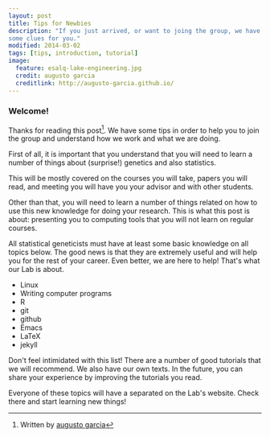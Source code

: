 ```yaml
---
layout: post
title: Tips for Newbies
description: "If you just arrived, or want to joing the group, we have
some clues for you."
modified: 2014-03-02
tags: [tips, introduction, tutorial]
image:
  feature: esalq-lake-engineering.jpg
  credit: augusto garcia
  creditlink: http://augusto-garcia.github.io/
---
```


### Welcome!

Thanks for reading this post[^1]. We have some tips in order to help
you to join the group and understand how we work and what we are
doing.

First of all, it is important that you understand that you will need
to learn a number of things about (surprise!) genetics and also
statistics.

This will be mostly covered on the courses you will take, papers you
will read, and meeting you will have you your advisor and with other
students.

Other than that, you will need to learn a number of things related on
how to use this new knowledge for doing your research. This is what
this post is about: presenting you to computing tools that you will
not learn on regular courses.

All statistical geneticists must have at least some basic knowledge on
all topics below. The good news is that they are extremely useful and
will help you for the rest of your career. Even better, we are here to
help! That's what our Lab is about.

* Linux
* Writing computer programs
* R
* git
* github
* Emacs
* LaTeX
* jekyll

Don't feel intimidated with this list! There are a number of good
tutorials that we will recommend. We also have our own texts. In the
future, you can share your experience by improving the tutorials you
read.

Everyone of these topics will have a separated on the Lab's website.
Check there and start learning new things!


[^1]: Written by [augusto garcia](http://augusto-garcia.github.io/)
